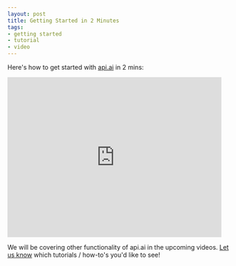 ```yaml
---
layout: post
title: Getting Started in 2 Minutes
tags:
- getting started
- tutorial
- video
---
```


Here's how to get started with [api.ai](http://api.ai) in 2 mins:

<iframe width="480" height="360" src="http://www.youtube.com/embed/X9F17MWKnu4" frameborder="0" allowfullscreen="1"> </iframe> 
<br/>

We will be covering other functionality of api.ai in the upcoming videos. [Let us know](https://support.api.ai/customer/portal/emails/new) which tutorials / how-to's you'd like to see!
